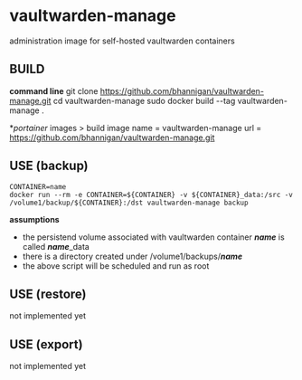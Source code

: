 # vaultwarden-manage
administration image for self-hosted vaultwarden containers<br>

## BUILD
**command line**
    git clone https://github.com/bhannigan/vaultwarden-manage.git
    cd vaultwarden-manage
    sudo docker build --tag vaultwarden-manage .

**portainer*
    images > build image
      name = vaultwarden-manage
      url = https://github.com/bhannigan/vaultwarden-manage.git
    
## USE (backup)
    CONTAINER=name
    docker run --rm -e CONTAINER=${CONTAINER} -v ${CONTAINER}_data:/src -v /volume1/backup/${CONTAINER}:/dst vaultwarden-manage backup

**assumptions**
- the persistend volume associated with vaultwarden container ***name*** is called ***name***_data<br>
- there is a directory created under /volume1/backups/***name***<br>
- the above script will be scheduled and run as root

## USE (restore)
not implemented yet<br>

## USE (export)
not implemented yet<br>



